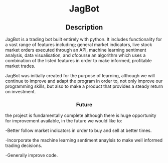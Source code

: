 <h1 align="center"> JagBot </h1> 
<h2 align = "center"> Description </h2>
<p> JagBot is a trading bot built entirely with python. It includes functionality for a vast range of features including; general market indicators, live stock market orders executed through an API, machine learning sentiment analysis, data visualisation, and ofcourse an algorithm which uses a combination of the listed features in order to make informed, profitable market trades.

JagBot was initially created for the purpose of learning, although we will continue to improve and adapt the program in order to, not only improve our programming skills, but also to make a product that provides a steady return on investment.<p>

<h3 align = "center"> Future </h3>
<p> the project is fundamentally complete although there is huge opportunity for improvement available, in the future we would like to:
  
-Better follow market indicators in order to buy and sell at better times.
  
-Incorporate the machine learning sentiment anaylsis to make well informed trading decisions.
  
-Generally improve code.<p>
